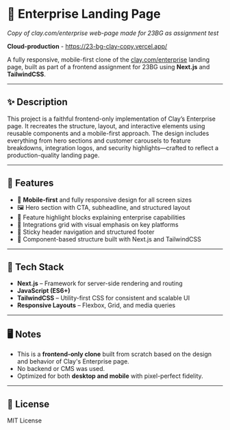 

# 🧱 Enterprise Landing Page
*Copy of clay.com/enterprise web-page made for 23BG as assignment test*  

**Cloud-production** - https://23-bg-clay-copy.vercel.app/

A fully responsive, mobile-first clone of the [clay.com/enterprise](https://clay.com/enterprise) landing page, built as part of a frontend assignment for 23BG using **Next.js** and **TailwindCSS**.

---

## ✨ Description

This project is a faithful frontend-only implementation of Clay’s Enterprise page. It recreates the structure, layout, and interactive elements using reusable components and a mobile-first approach. The design includes everything from hero sections and customer carousels to feature breakdowns, integration logos, and security highlights—crafted to reflect a production-quality landing page.

---

## 🚀 Features

- 📱 **Mobile-first** and fully responsive design for all screen sizes
- 🖼️ Hero section with CTA, subheadline, and structured layout
- 🧩 Feature highlight blocks explaining enterprise capabilities
- 🔌 Integrations grid with visual emphasis on key platforms
- 📌 Sticky header navigation and structured footer
- 🧱 Component-based structure built with Next.js and TailwindCSS

---

## 🧰 Tech Stack

- **Next.js** – Framework for server-side rendering and routing
- **JavaScript (ES6+)**
- **TailwindCSS** – Utility-first CSS for consistent and scalable UI
- **Responsive Layouts** – Flexbox, Grid, and media queries

---

## 🖥️ Notes

- This is a **frontend-only clone** built from scratch based on the design and behavior of Clay's Enterprise page.
- No backend or CMS was used.
- Optimized for both **desktop and mobile** with pixel-perfect fidelity.

---

## 📄 License

MIT License  
